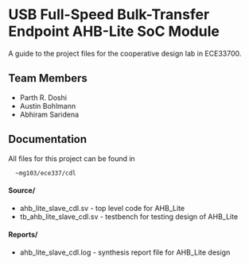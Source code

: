 
# USB Full-Speed Bulk-Transfer Endpoint AHB-Lite SoC Module

A guide to the project files for the cooperative design lab in ECE33700.

## Team Members

 - Parth R. Doshi
 - Austin Bohlmann
 - Abhiram Saridena

## Documentation

All files for this project can be found in
```
  ~mg103/ece337/cdl
```
#### Source/
- ahb_lite_slave_cdl.sv - top level code for AHB_Lite 
- tb_ahb_lite_slave_cdl.sv - testbench for testing design of AHB_Lite

#### Reports/
- ahb_lite_slave_cdl.log - synthesis report file for AHB_Lite design

